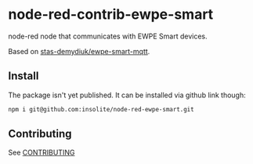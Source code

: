 # node-red-contrib-ewpe-smart

node-red node that communicates with EWPE Smart devices.

Based on [stas-demydiuk/ewpe-smart-mqtt](https://github.com/stas-demydiuk/ewpe-smart-mqtt).

## Install

The package isn't yet published. It can be installed via github link though:

```bash
npm i git@github.com:insolite/node-red-ewpe-smart.git
```

## Contributing

See [CONTRIBUTING](CONTRIBUTING.md)
